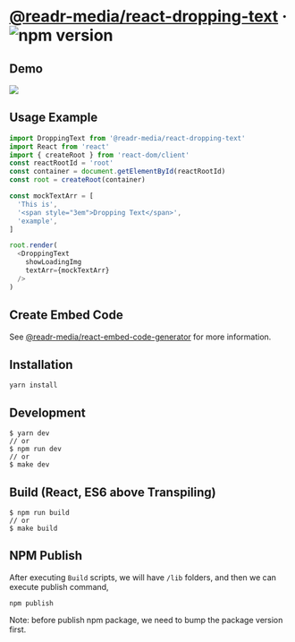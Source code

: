 # [@readr-media/react-dropping-text](https://www.npmjs.com/package/@readr-media/react-dropping-text) &middot; ![npm version](https://img.shields.io/npm/v/@readr-media/react-dropping-text.svg?style=flat)


## Demo
<img src="https://user-images.githubusercontent.com/3000343/235825655-c895b9ed-35dc-4e6c-a65d-7a18345ee6c9.gif">

## Usage Example
```javascript
import DroppingText from '@readr-media/react-dropping-text'
import React from 'react'
import { createRoot } from 'react-dom/client'
const reactRootId = 'root'
const container = document.getElementById(reactRootId)
const root = createRoot(container)

const mockTextArr = [
  'This is',
  '<span style="3em">Dropping Text</span>',
  'example',
]

root.render(
  <DroppingText
    showLoadingImg
    textArr={mockTextArr}
  />
)
```

## Create Embed Code
See [@readr-media/react-embed-code-generator](https://github.com/readr-media/react/blob/main/packages/embed-code-generator/README.md) for more information.

## Installation
`yarn install`

## Development
```
$ yarn dev
// or
$ npm run dev
// or
$ make dev
```

## Build (React, ES6 above Transpiling)
```
$ npm run build
// or
$ make build
```

## NPM Publish
After executing `Build` scripts, we will have `/lib` folders,
and then we can execute publish command,
```
npm publish
```

Note: before publish npm package, we need to bump the package version first. 
